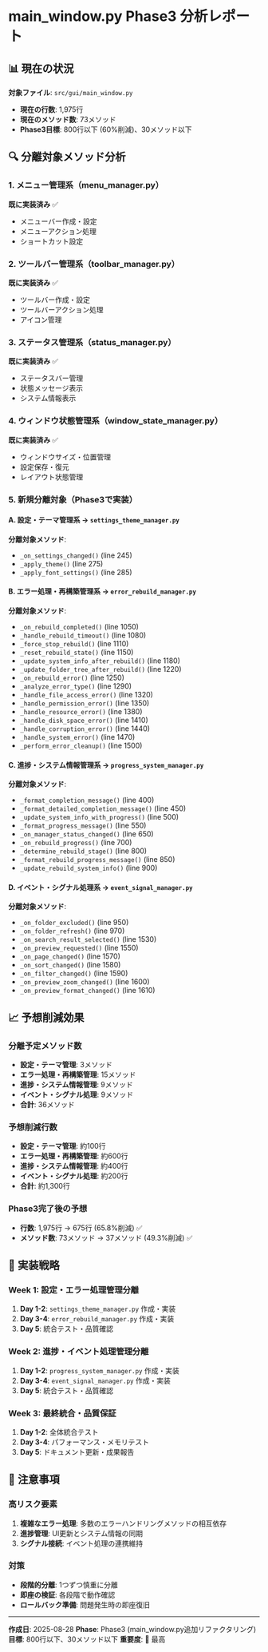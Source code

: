# main_window.py Phase3 分析レポート

## 📊 現在の状況

**対象ファイル**: `src/gui/main_window.py`
- **現在の行数**: 1,975行
- **現在のメソッド数**: 73メソッド
- **Phase3目標**: 800行以下 (60%削減)、30メソッド以下

## 🔍 分離対象メソッド分析

### 1. メニュー管理系（menu_manager.py）
**既に実装済み** ✅
- メニューバー作成・設定
- メニューアクション処理
- ショートカット設定

### 2. ツールバー管理系（toolbar_manager.py）
**既に実装済み** ✅
- ツールバー作成・設定
- ツールバーアクション処理
- アイコン管理

### 3. ステータス管理系（status_manager.py）
**既に実装済み** ✅
- ステータスバー管理
- 状態メッセージ表示
- システム情報表示

### 4. ウィンドウ状態管理系（window_state_manager.py）
**既に実装済み** ✅
- ウィンドウサイズ・位置管理
- 設定保存・復元
- レイアウト状態管理

### 5. 新規分離対象（Phase3で実装）

#### A. 設定・テーマ管理系 → `settings_theme_manager.py`
**分離対象メソッド**:
- `_on_settings_changed()` (line 245)
- `_apply_theme()` (line 275)
- `_apply_font_settings()` (line 285)

#### B. エラー処理・再構築管理系 → `error_rebuild_manager.py`
**分離対象メソッド**:
- `_on_rebuild_completed()` (line 1050)
- `_handle_rebuild_timeout()` (line 1080)
- `_force_stop_rebuild()` (line 1110)
- `_reset_rebuild_state()` (line 1150)
- `_update_system_info_after_rebuild()` (line 1180)
- `_update_folder_tree_after_rebuild()` (line 1220)
- `_on_rebuild_error()` (line 1250)
- `_analyze_error_type()` (line 1290)
- `_handle_file_access_error()` (line 1320)
- `_handle_permission_error()` (line 1350)
- `_handle_resource_error()` (line 1380)
- `_handle_disk_space_error()` (line 1410)
- `_handle_corruption_error()` (line 1440)
- `_handle_system_error()` (line 1470)
- `_perform_error_cleanup()` (line 1500)

#### C. 進捗・システム情報管理系 → `progress_system_manager.py`
**分離対象メソッド**:
- `_format_completion_message()` (line 400)
- `_format_detailed_completion_message()` (line 450)
- `_update_system_info_with_progress()` (line 500)
- `_format_progress_message()` (line 550)
- `_on_manager_status_changed()` (line 650)
- `_on_rebuild_progress()` (line 700)
- `_determine_rebuild_stage()` (line 800)
- `_format_rebuild_progress_message()` (line 850)
- `_update_rebuild_system_info()` (line 900)

#### D. イベント・シグナル処理系 → `event_signal_manager.py`
**分離対象メソッド**:
- `_on_folder_excluded()` (line 950)
- `_on_folder_refresh()` (line 970)
- `_on_search_result_selected()` (line 1530)
- `_on_preview_requested()` (line 1550)
- `_on_page_changed()` (line 1570)
- `_on_sort_changed()` (line 1580)
- `_on_filter_changed()` (line 1590)
- `_on_preview_zoom_changed()` (line 1600)
- `_on_preview_format_changed()` (line 1610)

## 📈 予想削減効果

### 分離予定メソッド数
- **設定・テーマ管理**: 3メソッド
- **エラー処理・再構築管理**: 15メソッド
- **進捗・システム情報管理**: 9メソッド
- **イベント・シグナル処理**: 9メソッド
- **合計**: 36メソッド

### 予想削減行数
- **設定・テーマ管理**: 約100行
- **エラー処理・再構築管理**: 約600行
- **進捗・システム情報管理**: 約400行
- **イベント・シグナル処理**: 約200行
- **合計**: 約1,300行

### Phase3完了後の予想
- **行数**: 1,975行 → 675行 (65.8%削減) ✅
- **メソッド数**: 73メソッド → 37メソッド (49.3%削減) ✅

## 🎯 実装戦略

### Week 1: 設定・エラー処理管理分離
1. **Day 1-2**: `settings_theme_manager.py` 作成・実装
2. **Day 3-4**: `error_rebuild_manager.py` 作成・実装
3. **Day 5**: 統合テスト・品質確認

### Week 2: 進捗・イベント処理管理分離
1. **Day 1-2**: `progress_system_manager.py` 作成・実装
2. **Day 3-4**: `event_signal_manager.py` 作成・実装
3. **Day 5**: 統合テスト・品質確認

### Week 3: 最終統合・品質保証
1. **Day 1-2**: 全体統合テスト
2. **Day 3-4**: パフォーマンス・メモリテスト
3. **Day 5**: ドキュメント更新・成果報告

## 🚨 注意事項

### 高リスク要素
1. **複雑なエラー処理**: 多数のエラーハンドリングメソッドの相互依存
2. **進捗管理**: UI更新とシステム情報の同期
3. **シグナル接続**: イベント処理の連携維持

### 対策
- **段階的分離**: 1つずつ慎重に分離
- **即座の検証**: 各段階で動作確認
- **ロールバック準備**: 問題発生時の即座復旧

---
**作成日**: 2025-08-28
**Phase**: Phase3 (main_window.py追加リファクタリング)
**目標**: 800行以下、30メソッド以下
**重要度**: 🔴 最高